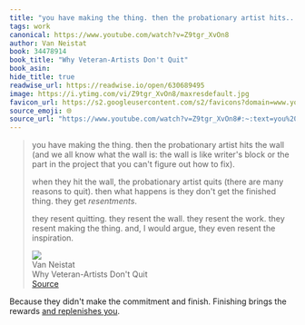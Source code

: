 ```yaml
---
title: "you have making the thing. then the probationary artist hits..."
tags: work
canonical: https://www.youtube.com/watch?v=Z9tgr_XvOn8
author: Van Neistat
book: 34478914
book_title: "Why Veteran-Artists Don't Quit"
book_asin: 
hide_title: true
readwise_url: https://readwise.io/open/630689495
image: https://i.ytimg.com/vi/Z9tgr_XvOn8/maxresdefault.jpg
favicon_url: https://s2.googleusercontent.com/s2/favicons?domain=www.youtube.com
source_emoji: 🌐
source_url: "https://www.youtube.com/watch?v=Z9tgr_XvOn8#:~:text=you%20have%20making,resent%20the%20inspiration."
---
```


> you have making the thing. then the probationary artist hits the wall (and we all know what the wall is: the wall is like writer's block or the part in the project that you can't figure out how to fix).
> 
> when they hit the wall, the probationary artist quits (there are many reasons to quit). then what happens is they don't get the finished thing. they get *resentments*.
> 
> they resent quitting. they resent the wall. they resent the work. they resent making the thing. and, I would argue, they even resent the inspiration.
> <div class="quoteback-footer"><div class="quoteback-avatar"><img class="mini-favicon" src="https://s2.googleusercontent.com/s2/favicons?domain=www.youtube.com"></div><div class="quoteback-metadata"><div class="metadata-inner"><span style="display:none">FROM:</span><div aria-label="Van Neistat" class="quoteback-author"> Van Neistat</div><div aria-label="Why Veteran-Artists Don't Quit" class="quoteback-title"> Why Veteran-Artists Don't Quit</div></div></div><div class="quoteback-backlink"><a target="_blank" aria-label="go to the full text of this quotation" rel="noopener" href="https://www.youtube.com/watch?v=Z9tgr_XvOn8#:~:text=you%20have%20making,resent%20the%20inspiration." class="quoteback-arrow"> Source</a></div></div>

Because they didn't make the commitment and finish. Finishing brings the rewards [and replenishes you](https://www.joshbeckman.org/notes/510114372).